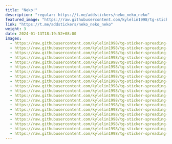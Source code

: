 ```yaml
---
title: "Neko!"
description: "regular: https://t.me/addstickers/neko_neko_neko"
featured_image: "https://raw.githubusercontent.com/kylelin1998/tg-sticker-spreading-worldwide-images/main/img/49c2d53b-feef-42d9-b780-3d1bd3f7febf.jpg"
link: "https://t.me/addstickers/neko_neko_neko"
weight: 3
date: 2024-01-13T18:19:52+08:00
images:
  - https://raw.githubusercontent.com/kylelin1998/tg-sticker-spreading-worldwide-images/main/img/49c2d53b-feef-42d9-b780-3d1bd3f7febf.jpg
  - https://raw.githubusercontent.com/kylelin1998/tg-sticker-spreading-worldwide-images/main/img/54b02424-3064-4785-a30e-2092211868ca.jpg
  - https://raw.githubusercontent.com/kylelin1998/tg-sticker-spreading-worldwide-images/main/img/0dbf1bff-15a5-43b8-8714-b00d3d135eef.jpg
  - https://raw.githubusercontent.com/kylelin1998/tg-sticker-spreading-worldwide-images/main/img/2b296c36-a42a-498c-99a2-89edbe24c03b.jpg
  - https://raw.githubusercontent.com/kylelin1998/tg-sticker-spreading-worldwide-images/main/img/f5bf2c78-6361-4531-b82e-f854d567e4fa.jpg
  - https://raw.githubusercontent.com/kylelin1998/tg-sticker-spreading-worldwide-images/main/img/1a5ea5a4-5e5b-4282-9bee-28660ea69fd2.jpg
  - https://raw.githubusercontent.com/kylelin1998/tg-sticker-spreading-worldwide-images/main/img/3fe69be0-1c64-4c0f-9644-6fa8cfcbfaee.jpg
  - https://raw.githubusercontent.com/kylelin1998/tg-sticker-spreading-worldwide-images/main/img/2b579a4e-0ea1-4269-906f-2e83d386d0d7.jpg
  - https://raw.githubusercontent.com/kylelin1998/tg-sticker-spreading-worldwide-images/main/img/26eb4ed5-a577-4023-9dba-253edd5a2cc6.jpg
  - https://raw.githubusercontent.com/kylelin1998/tg-sticker-spreading-worldwide-images/main/img/288bf480-19f1-4065-a58e-2431ac569caf.jpg
  - https://raw.githubusercontent.com/kylelin1998/tg-sticker-spreading-worldwide-images/main/img/6103aba4-d4b1-4f4d-973a-5bc316791803.jpg
  - https://raw.githubusercontent.com/kylelin1998/tg-sticker-spreading-worldwide-images/main/img/ace81417-e4c9-4da9-8d71-2c4f77ddd36a.jpg
  - https://raw.githubusercontent.com/kylelin1998/tg-sticker-spreading-worldwide-images/main/img/8b5aeef9-78a8-46fa-baa4-4a996a458542.jpg
  - https://raw.githubusercontent.com/kylelin1998/tg-sticker-spreading-worldwide-images/main/img/f33f5efb-e26e-4d82-a697-5a89a40ce0c7.jpg
  - https://raw.githubusercontent.com/kylelin1998/tg-sticker-spreading-worldwide-images/main/img/f066d8ee-42b7-43f6-a46f-122156bae892.jpg
  - https://raw.githubusercontent.com/kylelin1998/tg-sticker-spreading-worldwide-images/main/img/cf2a4571-157f-4735-8ca4-0d36e9fe6784.jpg
  - https://raw.githubusercontent.com/kylelin1998/tg-sticker-spreading-worldwide-images/main/img/4282789c-10b2-45df-8b21-2dd7e9eec558.jpg
  - https://raw.githubusercontent.com/kylelin1998/tg-sticker-spreading-worldwide-images/main/img/fdc0f095-7977-40e3-b483-d76bf82c9417.jpg
  - https://raw.githubusercontent.com/kylelin1998/tg-sticker-spreading-worldwide-images/main/img/b8b069df-f839-4ef8-98d7-84eeac4db7c2.jpg
  - https://raw.githubusercontent.com/kylelin1998/tg-sticker-spreading-worldwide-images/main/img/fe4d101c-4960-44c9-a081-fc2cf9edcbfa.jpg
---
```

